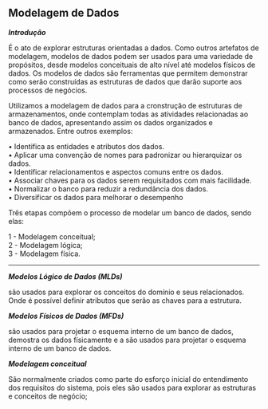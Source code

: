 ## Modelagem de Dados 

***Introdução***

É o ato de explorar estruturas orientadas a dados. Como outros artefatos de modelagem, modelos de dados podem ser usados para uma variedade de propósitos, desde modelos conceituais de alto nível até modelos físicos de dados. Os modelos de dados são ferramentas que permitem demonstrar como serão construídas as estruturas de dados que darão suporte aos processos de negócios.

Utilizamos a modelagem de dados para a cronstrução de estruturas de armazenamentos, onde contemplam todas as atividades relacionadas ao banco de dados, apresentando assim os dados organizados e armazenados. Entre outros exemplos:

• Identifica as entidades e atributos dos dados. <br/>
• Aplicar uma convenção de nomes para padronizar ou hierarquizar os dados. <br/>
• Identificar relacionamentos e aspectos comuns entre os dados. <br/>
• Associar chaves para os dados serem requisitados com mais facilidade. <br/>
• Normalizar o banco para reduzir a redundância dos dados. <br/>
• Diversificar os dados para melhorar o desempenho <br/> 

Três etapas compõem o processo de modelar um banco de dados, sendo elas:

1 - Modelagem conceitual; <br/>
2 - Modelagem lógica;  <br/>
3 - Modelagem física. <br/>

--------------------------------------------------------------------------------------------------------------------------------

***Modelos Lógico de Dados (MLDs)*** 

são usados para explorar os conceitos do domínio e seus relacionados. Onde é possível definir atributos que serão as chaves para a estrutura.

***Modelos Físicos de Dados (MFDs)***

são usados para projetar o esquema interno de um banco de dados, demostra os dados físicamente e a são usados para projetar o esquema interno de um banco de dados.

***Modelagem conceitual***

São normalmente criados como parte do esforço inicial do entendimento dos requisitos do sistema, pois eles são usados para explorar as estruturas e conceitos de negócio; 


